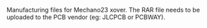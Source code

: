 Manufacturing files for Mechano23 xover.  The RAR file needs to be uploaded to the PCB vendor (eg: JLCPCB or PCBWAY).
